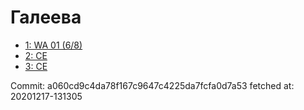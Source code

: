 # Галеева
- [1: WA 01 (6/8)](1.md)
- [2: CE](2.md)
- [3: CE](3.md)

Commit: a060cd9c4da78f167c9647c4225da7fcfa0d7a53
 fetched at: 20201217-131305
